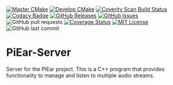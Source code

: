 [![Master CMake](https://github.com/AlexOConnorHub/PiEar-Server/actions/workflows/cmake.yml/badge.svg?branch=master)](https://github.com/AlexOConnorHub/PiEar-Server/actions/workflows/cmake.yml)
[![Develop CMake](https://github.com/AlexOConnorHub/PiEar-Server/actions/workflows/dev_cmake.yml/badge.svg)](https://github.com/AlexOConnorHub/PiEar-Server/actions/workflows/dev_cmake.yml)
[![Coverity Scan Build Status](https://scan.coverity.com/projects/24545/badge.svg)](https://scan.coverity.com/projects/alexoconnorhub-piear-server)
[![Codacy Badge](https://app.codacy.com/project/badge/Grade/2fb487318290447b929c9fde85f88c3f)](https://www.codacy.com/gh/AlexOConnorHub/PiEar-Server/dashboard?utm_source=github.com&amp;utm_medium=referral&amp;utm_content=AlexOConnorHub/PiEar-Server&amp;utm_campaign=Badge_Grade)
[![GitHub Releases](https://img.shields.io/github/v/release/AlexOConnorHub/PiEar-Server.svg)](https://github.com/AlexOConnorHub/PiEar-Server/releases)
[![GitHub Issues](https://img.shields.io/github/issues/AlexOConnorHub/PiEar-Server.svg)](https://github.com/AlexOConnorHub/PiEar-Server/issues)
![GitHub pull requests](https://img.shields.io/github/issues-pr/AlexOConnorHub/PiEar-Server)
[![Coverage Status](https://coveralls.io/repos/github/AlexOConnorHub/PiEar-Server/badge.svg?branch=master)](https://coveralls.io/github/AlexOConnorHub/PiEar-Server?branch=master)
[![MIT License](https://img.shields.io/github/license/AlexOConnorHub/PiEar-Server)](https://github.com/AlexOConnorHub/PiEar-Server/blob/master/LICENSE)
![GitHub last commit](https://img.shields.io/github/last-commit/AlexOConnorHub/PiEar-Server)

# PiEar-Server
Server for the PiEar project. This is a C++ program that provides functionality to manage and listen to multiple audio streams.
